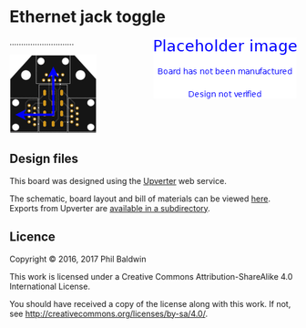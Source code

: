 # Ethernet jack toggle

<img align="right" src="../_common/PlaceholderImage.png">

............................

![animation](./animation/animation.gif)

## Design files

This board was designed using the [Upverter](https://upverter.com) web service.

The schematic, board layout and bill of materials can be viewed [here](https://upverter.com/Trebuchetindustries/40610ec0e96577e1/Ethernet-jack-toggle/). Exports from Upverter are [available in a subdirectory](./Upverter%20exports).

## Licence

Copyright © 2016, 2017 Phil Baldwin

This work is licensed under a Creative Commons Attribution-ShareAlike 4.0 International License.

You should have received a copy of the license along with this work. If not, see <http://creativecommons.org/licenses/by-sa/4.0/>.
